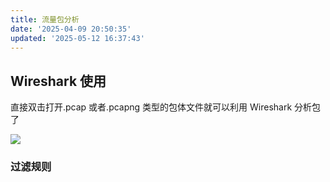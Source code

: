 ```yaml
---
title: 流量包分析
date: '2025-04-09 20:50:35'
updated: '2025-05-12 16:37:43'
---
```

## Wireshark 使用
直接双击打开.pcap 或者.pcapng 类型的包体文件就可以利用 Wireshark 分析包了

![](/images/1f64f9aae84b5eb41bd05458142b9710.png)

### 过滤规则


